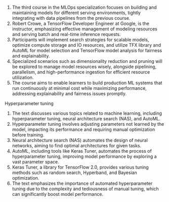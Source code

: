
1. The third course in the MLOps specialization focuses on building and maintaining models for different serving environments, tightly integrating with data pipelines from the previous course.
2. Robert Crowe, a TensorFlow Developer Engineer at Google, is the instructor, emphasizing effective management of modeling resources and serving batch and real-time inference requests.
3. Participants will implement search strategies for scalable models, optimize compute storage and IO resources, and utilize TFX library and AutoML for model selection and TensorFlow model analysis for fairness and explainability.
4. Specialized scenarios such as dimensionality reduction and pruning will be explored to manage model resources wisely, alongside pipelining, parallelism, and high-performance ingestion for efficient resource utilization.
5. The course aims to enable learners to build production ML systems that run continuously at minimal cost while maximizing performance, addressing explainability and fairness issues promptly.


Hyperparameter tuning
1. The text discusses various topics related to machine learning, including hyperparameter tuning, neural architecture search (NAS), and AutoML.
2. Hyperparameter tuning involves adjusting parameters not learned by the model, impacting its performance and requiring manual optimization before training.
3. Neural architecture search (NAS) automates the design of neural networks, aiming to find optimal architectures for given tasks.
4. AutoML, including tools like Keras Tuner, automates the process of hyperparameter tuning, improving model performance by exploring a vast parameter space.
5. Keras Tuner, a library for TensorFlow 2.0, provides various tuning methods such as random search, Hyperband, and Bayesian optimization.
6. The text emphasizes the importance of automated hyperparameter tuning due to the complexity and tediousness of manual tuning, which can significantly boost model performance.
